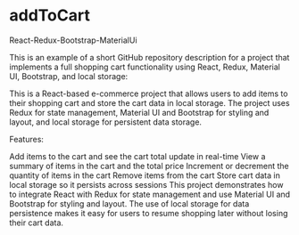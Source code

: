 # addToCart
React-Redux-Bootstrap-MaterialUi

This is an example of a short GitHub repository description for a project that implements a full shopping cart functionality using React, Redux, Material UI, Bootstrap, and local storage:

This is a React-based e-commerce project that allows users to add items to their shopping cart and store the cart data in local storage. The project uses Redux for state management, Material UI and Bootstrap for styling and layout, and local storage for persistent data storage.

Features:

Add items to the cart and see the cart total update in real-time
View a summary of items in the cart and the total price
Increment or decrement the quantity of items in the cart
Remove items from the cart
Store cart data in local storage so it persists across sessions
This project demonstrates how to integrate React with Redux for state management and use Material UI and Bootstrap for styling and layout. The use of local storage for data persistence makes it easy for users to resume shopping later without losing their cart data.
